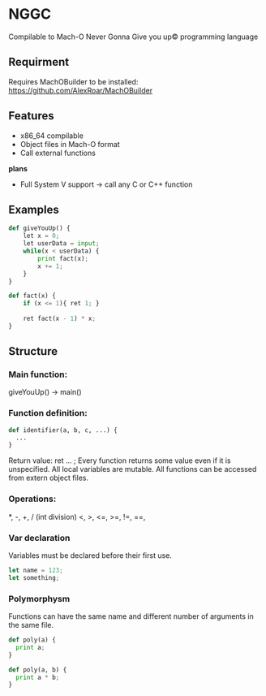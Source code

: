# NGGC
Compilable to Mach-O Never Gonna Give you up© programming language

## Requirment

Requires MachOBuilder to be installed: https://github.com/AlexRoar/MachOBuilder

## Features

- x86_64 compilable
- Object files in Mach-O format
- Call external functions

**plans**

- Full System V support -> call any C or C++ function


## Examples

```python
def giveYouUp() {
	let x = 0;
	let userData = input;
	while(x < userData) {
	    print fact(x);
	    x += 1;
	}
}

def fact(x) {
    if (x <= 1){ ret 1; }
    
    ret fact(x - 1) * x;
}
```

## Structure
### Main function: 
giveYouUp() -> main()

### Function definition:
```python
def identifier(a, b, c, ...) {
  ...
}
```

Return value: ret ... ;
Every function returns some value even if it is unspecified.
All local variables are mutable.
All functions can be accessed from extern object files.

### Operations:
\*, -, +, / (int division) <, >, <=, >=, !=, ==,

### Var declaration
Variables must be declared before their first use.
```js
let name = 123;
let something;
```

### Polymorphysm 
Functions can have the same name and different number of arguments in the same file.
```python
def poly(a) {
  print a;
}
```
```python
def poly(a, b) {
  print a * b;
}
```

